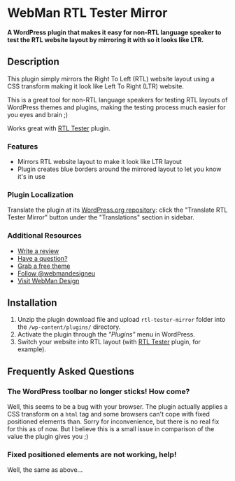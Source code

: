 # WebMan RTL Tester Mirror

**A WordPress plugin that makes it easy for non-RTL language speaker to test the RTL website layout by mirroring it with so it looks like LTR.**


## Description

This plugin simply mirrors the Right To Left (RTL) website layout using a CSS transform making it look like Left To Right (LTR) website.

This is a great tool for non-RTL language speakers for testing RTL layouts of WordPress themes and plugins, making the testing process much easier for you eyes and brain ;)

Works great with [RTL Tester](https://wordpress.org/plugins/rtl-tester/) plugin.

### Features

* Mirrors RTL website layout to make it look like LTR layout
* Plugin creates blue borders around the mirrored layout to let you know it's in use

### Plugin Localization

Translate the plugin at its [WordPress.org repository](https://wordpress.org/plugins/rtl-tester-mirror/): click the "Translate RTL Tester Mirror" button under the "Translations" section in sidebar.

### Additional Resources

* [Write a review](https://wordpress.org/support/view/plugin-reviews/rtl-tester-mirror/#postform)
* [Have a question?](https://wordpress.org/support/plugin/rtl-tester-mirror/)
* [Grab a free theme](https://profiles.wordpress.org/webmandesign/#content-themes)
* [Follow @webmandesigneu](https://twitter.com/webmandesigneu/)
* [Visit WebMan Design](http://www.webmandesign.eu)


## Installation

1. Unzip the plugin download file and upload `rtl-tester-mirror` folder into the `/wp-content/plugins/` directory.
2. Activate the plugin through the *"Plugins"* menu in WordPress.
3. Switch your website into RTL layout (with [RTL Tester](https://wordpress.org/plugins/rtl-tester/) plugin, for example).


## Frequently Asked Questions

### The WordPress toolbar no longer sticks! How come?

Well, this seems to be a bug with your browser. The plugin actually applies a CSS transform on a `html` tag and some browsers can't cope with fixed positioned elements than. Sorry for inconvenience, but there is no real fix for this as of now. But I believe this is a small issue in comparison of the value the plugin gives you ;)

### Fixed positioned elements are not working, help!

Well, the same as above...
